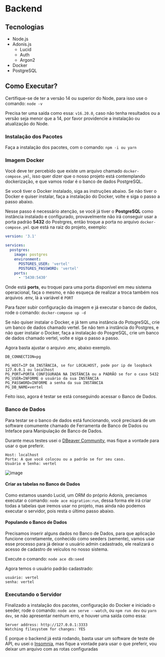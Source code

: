 # Backend

## Tecnologias

- Node.js
- Adonis.js
  - Lucid
  - Auth
  - Argon2
- Docker
- PostgreSQL

## Como Executar?

Certifique-se de ter a versão 14 ou superior do Node, para isso use o comando: `node -v`

Precisa ter uma saída como essa: `v16.20.0`, caso não tenha resultados ou a versão seja menor que a 14, por favor providencie a instalação ou atualização do Node.

### Instalação dos Pacotes

Faça a instalação dos pacotes, com o comando: `npm -i ou yarn`

### Imagem Docker

Você deve ter percebido que existe um arquivo chamado `docker-compose.yml`, isso quer dizer que o nosso projeto está contemplando dockerização, e que vamos rodar é o banco de dados PostgreSQL.

Se você tiver o Docker instalado, siga as instruções abaixo.
Se não tiver o Docker e quiser instalar, faça a instalação do Docker, volte e siga o passo a passo abaixo.

Nesse passo é necessário atenção, se você já tiver o **PostgreSQL** como instância instalado e configurado, provavelmente não irá conseguir usar a porta padrão **5432** do Postrgres, então troque a porta no arquivo `docker-compose.yml` que está na raiz do projeto, exemplo:

```yml
version: '3.1'

services:
  postgres:
    image: postgres
    environment:
      POSTGRES_USER: 'vertel'
      POSTGRES_PASSWORD: 'vertel'
    ports:
      - '5430:5430'
```

Onde está **ports**, eu troquei para uma porta disponível em meu sistema operacional, faça o mesmo, e não esqueça de realizar a troca também nos arquivos .env, lá a variável é `PORT`

Para fazer subir configuração da imagem e já executar o banco de dados, rode o comando: `docker-compose up -d`

Se não quiser instalar o Docker, e já tem uma instância do PotsgreSQL, crie um banco de dados chamado vertel.
Se não tem a instância do Postgres, e não quer instalar o Docker, faça a instalação do PosgreSQL, crie um banco de dados chamado vertel, volte e siga o passo a passo.

Agora basta ajustar o arquivo .env, abaixo exemplo.

```
DB_CONNECTION=pg

PG_HOST=IP DA INSTÂNCIA, se for LOCALHOST, pode por ip de loopback 127.0.0.1 ou localhost
PG_PORT=PORTA CONFIGURADA NA INSTÂNCIA ou a PADRÃO se for o caso 5432
PG_USER=INFORME o usuário da sua INSTÂNCIA
PG_PASSWORD=INFORME a senha da sua INSTÂNCIA
PG_DB_NAME=vertel
```

Feito isso, agora é testar se está conseguindo acessar o Banco de Dados.

### Banco de Dados

Para testar se o banco de dados está funcionando, você precisará de um software comumente chamado de Ferramenta de Banco de Dados ou Inteface para Manipulação de Banco de Dados.

Durante meus testes usei o [DBeaver Community](https://dbeaver.io/), mas fique a vontade para usar o que preferir.

```
Host: localhost
Porta: A que você colocou ou a padrão se for seu caso.
Usuário e Senha: vertel
```

![image](https://github.com/danielbarrosdeoliveira/vertel-test/assets/28925159/09df2b89-393a-4128-962e-888f6fd01b32)


#### Criar as tabelas no Banco de Dados

Como estamos usando Lucid, um ORM do próprio Adonis, preciamos executar o comando: `node ace migration:run`, dessa forma ele irá criar todas a tabelas que iremos usar no projeto, mas ainda não podemos executar o servidor, pois resta o último passo abaixo.

#### Populando o Banco de Dados

Precisamos inserir alguns dados no Banco de Dados, para que aplicação funcione corretamente, conhecido como seeders (semente), vamos usar esse processo para já deixar o usuário admin cadastrado, ele realizará o acesso de cadastro de veículos no nosso sistema.

Execute o comando: `node ace db:seed`

Agora temos o usuário padrão cadastrado:

```
usuário: vertel
senha: vertel
```

### Executando o Servidor

Finalizado a instalação dos pacotes, configuração do Docker e iniciado o seeder, rode o comando: `node ace serve --watch`, ou `npm run dev` ou `yarn dev`, se não apresentar nenhum erro, e houver uma saída como essa:

```
Server address: http://127.0.0.1:3333
Watching filesystem for changes: YES
```

É porque o backend já está rodando, basta usar um software de teste de API, eu usei o [Insomnia](https://insomnia.rest/download), mas fique a vontade para usar o que preferir, vou deixar um arquivo com as rotas configuradas
